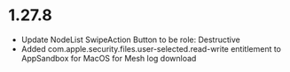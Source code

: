 # 1.27.8

* Update NodeList SwipeAction Button to be role: Destructive
* Added com.apple.security.files.user-selected.read-write entitlement to AppSandbox for MacOS for Mesh log download



